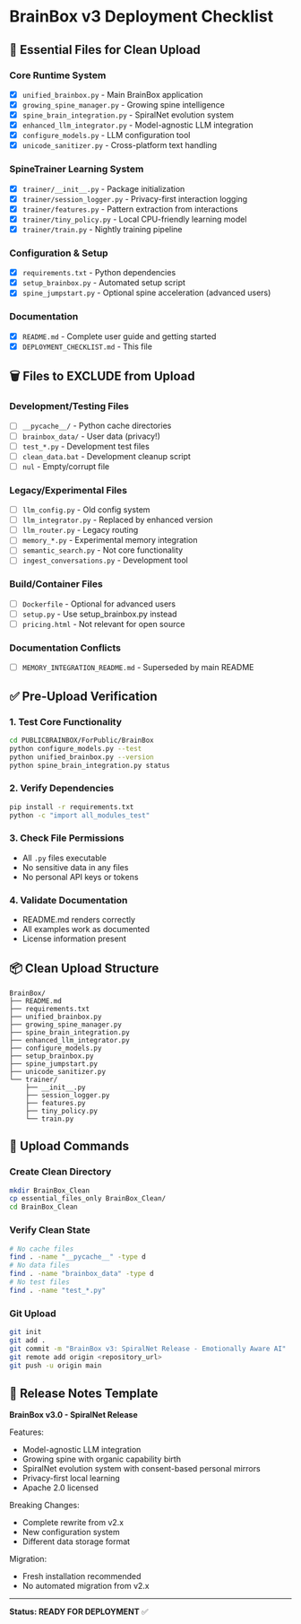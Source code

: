 # BrainBox v3 Deployment Checklist

## 🚀 Essential Files for Clean Upload

### Core Runtime System
- [x] `unified_brainbox.py` - Main BrainBox application
- [x] `growing_spine_manager.py` - Growing spine intelligence
- [x] `spine_brain_integration.py` - SpiralNet evolution system  
- [x] `enhanced_llm_integrator.py` - Model-agnostic LLM integration
- [x] `configure_models.py` - LLM configuration tool
- [x] `unicode_sanitizer.py` - Cross-platform text handling

### SpineTrainer Learning System
- [x] `trainer/__init__.py` - Package initialization
- [x] `trainer/session_logger.py` - Privacy-first interaction logging
- [x] `trainer/features.py` - Pattern extraction from interactions  
- [x] `trainer/tiny_policy.py` - Local CPU-friendly learning model
- [x] `trainer/train.py` - Nightly training pipeline

### Configuration & Setup
- [x] `requirements.txt` - Python dependencies
- [x] `setup_brainbox.py` - Automated setup script
- [x] `spine_jumpstart.py` - Optional spine acceleration (advanced users)

### Documentation
- [x] `README.md` - Complete user guide and getting started
- [x] `DEPLOYMENT_CHECKLIST.md` - This file

## 🗑️ Files to EXCLUDE from Upload

### Development/Testing Files
- [ ] `__pycache__/` - Python cache directories
- [ ] `brainbox_data/` - User data (privacy!)
- [ ] `test_*.py` - Development test files
- [ ] `clean_data.bat` - Development cleanup script
- [ ] `nul` - Empty/corrupt file

### Legacy/Experimental Files
- [ ] `llm_config.py` - Old config system
- [ ] `llm_integrator.py` - Replaced by enhanced version
- [ ] `llm_router.py` - Legacy routing
- [ ] `memory_*.py` - Experimental memory integration
- [ ] `semantic_search.py` - Not core functionality
- [ ] `ingest_conversations.py` - Development tool

### Build/Container Files  
- [ ] `Dockerfile` - Optional for advanced users
- [ ] `setup.py` - Use setup_brainbox.py instead
- [ ] `pricing.html` - Not relevant for open source

### Documentation Conflicts
- [ ] `MEMORY_INTEGRATION_README.md` - Superseded by main README

## ✅ Pre-Upload Verification

### 1. Test Core Functionality
```bash
cd PUBLICBRAINBOX/ForPublic/BrainBox
python configure_models.py --test
python unified_brainbox.py --version
python spine_brain_integration.py status
```

### 2. Verify Dependencies
```bash
pip install -r requirements.txt
python -c "import all_modules_test"
```

### 3. Check File Permissions
- All `.py` files executable
- No sensitive data in any files
- No personal API keys or tokens

### 4. Validate Documentation
- README.md renders correctly
- All examples work as documented
- License information present

## 📦 Clean Upload Structure

```
BrainBox/
├── README.md
├── requirements.txt
├── unified_brainbox.py
├── growing_spine_manager.py
├── spine_brain_integration.py
├── enhanced_llm_integrator.py
├── configure_models.py
├── setup_brainbox.py
├── spine_jumpstart.py
├── unicode_sanitizer.py
└── trainer/
    ├── __init__.py
    ├── session_logger.py
    ├── features.py
    ├── tiny_policy.py
    └── train.py
```

## 🎯 Upload Commands

### Create Clean Directory
```bash
mkdir BrainBox_Clean
cp essential_files_only BrainBox_Clean/
cd BrainBox_Clean
```

### Verify Clean State
```bash
# No cache files
find . -name "__pycache__" -type d
# No data files  
find . -name "brainbox_data" -type d
# No test files
find . -name "test_*.py"
```

### Git Upload
```bash
git init
git add .
git commit -m "BrainBox v3: SpiralNet Release - Emotionally Aware AI"
git remote add origin <repository_url>
git push -u origin main
```

## 🌟 Release Notes Template

**BrainBox v3.0 - SpiralNet Release**

Features:
- Model-agnostic LLM integration
- Growing spine with organic capability birth
- SpiralNet evolution system with consent-based personal mirrors
- Privacy-first local learning
- Apache 2.0 licensed

Breaking Changes:
- Complete rewrite from v2.x
- New configuration system
- Different data storage format

Migration:
- Fresh installation recommended
- No automated migration from v2.x

---

**Status: READY FOR DEPLOYMENT** ✅